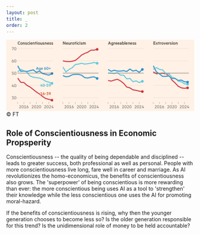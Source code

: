```yaml
---
layout: post
title: _
order: 2
---
```


<img src="/images/Conscientiousness.png" style="display:block; margin:auto;" width="900" />
&copy; FT

## Role of Conscientiousness in Economic Propsperity

Conscientiousness -- the quality of being dependable and disciplined -- leads to greater success, both professional as well as personal. People with more conscientiousness live long, fare well in career and marriage. As AI revolutionizes the homo-economicus, the benefits of conscientiousness also grows. The 'superpower' of being conscientious is more rewarding than ever: the more conscientious being uses AI as a tool to 'strengthen' their knowledge while the less conscientious one uses the AI for promoting moral-hazard.

If the benefits of conscientiousness is rising, why then the younger generation chooses to become less so? Is the older generation responsible for this trend? Is the unidimensional role of money to be held accountable?